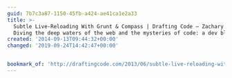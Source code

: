 ```yaml
---
guid: 7b7c3a87-1150-45fb-a424-ae41ca1e2a33
title: >-
  Subtle Live-Reloading With Grunt & Compass | Drafting Code – Zachary Kain.
  Diving the deep waters of the web and the mysteries of code: a dev blog.
created: '2014-09-13T09:44:32+00:00'
changed: '2019-09-24T14:42:47+00:00'


bookmark_of: 'http://draftingcode.com/2013/06/subtle-live-reloading-with-grunt-and-compass/'
---
```




